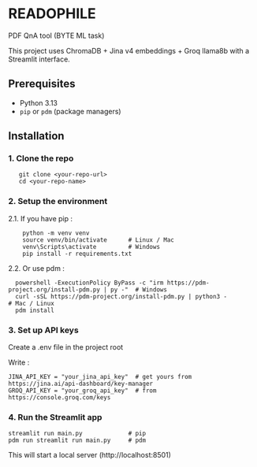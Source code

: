 # READOPHILE
PDF QnA tool (BYTE ML task)

This project uses ChromaDB + Jina v4 embeddings + Groq llama8b with a Streamlit interface.


## Prerequisites
- Python 3.13
- `pip` or `pdm` (package managers)
  

## Installation

### 1. Clone the repo
```
   git clone <your-repo-url>
   cd <your-repo-name>
```


### 2. Setup the environment 

2.1. If you have pip :
```
    python -m venv venv
    source venv/bin/activate      # Linux / Mac
    venv\Scripts\activate         # Windows 
    pip install -r requirements.txt
```

2.2. Or use pdm :
```
  powershell -ExecutionPolicy ByPass -c "irm https://pdm-project.org/install-pdm.py | py -"  # Windows
  curl -sSL https://pdm-project.org/install-pdm.py | python3 -                               # Mac / Linux
  pdm install
```

  
### 3. Set up API keys

Create a .env file in the project root

Write :
```
JINA_API_KEY = "your_jina_api_key"  # get yours from https://jina.ai/api-dashboard/key-manager
GROQ_API_KEY = "your_groq_api_key"  # from https://console.groq.com/keys 
```

### 4. Run the Streamlit app
```
streamlit run main.py             # pip
pdm run streamlit run main.py     # pdm 
```

This will start a local server (http://localhost:8501)
